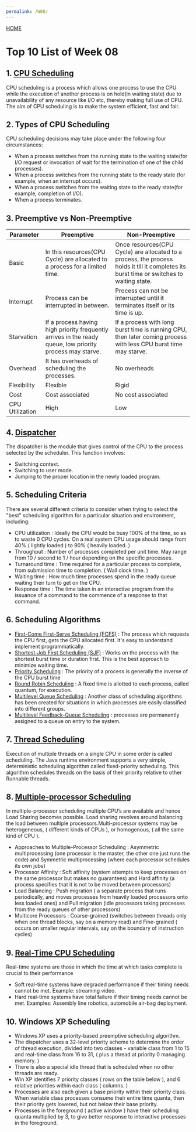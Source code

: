 ```yaml
---
permalink: /W08/
---
```


[HOME](../)

# Top 10 List of Week 08

## 1. [CPU Scheduling](https://www.studytonight.com/operating-system/cpu-scheduling#)  
CPU scheduling is a process which allows one process to use the CPU while the execution of another process is on hold(in waiting state) due to unavailability 
of any resource like I/O etc, thereby making full use of CPU. The aim of CPU scheduling is to make the system efficient, fast and fair.

## 2. Types of CPU Scheduling  
CPU scheduling decisions may take place under the following four circumstances:
- When a process switches from the running state to the waiting state(for I/O request or invocation of wait for the termination of one of the child processes).
- When a process switches from the running state to the ready state (for example, when an interrupt occurs).
- When a process switches from the waiting state to the ready state(for example, completion of I/O).
- When a process terminates.

## 3. Preemptive vs Non-Preemptive  

| Parameter       | Preemptive                                                                                                | Non-Preemptive                                                                                                                            |
|-----------------|-----------------------------------------------------------------------------------------------------------|-------------------------------------------------------------------------------------------------------------------------------------------|
| Basic           | In this resources(CPU Cycle) are allocated to a process for a limited time.                               | Once resources(CPU Cycle) are allocated to a process, the process holds it till it completes its burst time or switches to waiting state. |
| Interrupt       | Process can be interrupted in between.                                                                    | Process can not be interrupted until it terminates itself or its time is up.                                                              |
| Starvation      | If a process having high priority frequently arrives in the ready queue, low priority process may starve. | If a process with long burst time is running CPU, then later coming process with less CPU burst time may starve.                          |
| Overhead        | It has overheads of scheduling the processes.                                                             | No overheads                                                                                                                              |
| Flexibility     | Flexible                                                                                                  | Rigid                                                                                                                                     |
| Cost            | Cost associated                                                                                           | No cost associated                                                                                                                        |
| CPU Utilization | High                                                                                                      | Low                                                                                                                                       |

## 4. [Dispatcher](https://www.geeksforgeeks.org/difference-between-dispatcher-and-scheduler/)  
The dispatcher is the module that gives control of the CPU to the process selected by the scheduler. This function involves:
- Switching context.
- Switching to user mode.
- Jumping to the proper location in the newly loaded program.

## 5. Scheduling Criteria  
There are several different criteria to consider when trying to select the "best" scheduling algorithm for a particular situation and environment, including:
- CPU utilization : Ideally the CPU would be busy 100% of the time, so as to waste 0 CPU cycles. On a real system CPU usage should range from 40% ( lightly loaded ) to 90% ( heavily loaded. )
- Throughput : Number of processes completed per unit time. May range from 10 / second to 1 / hour depending on the specific processes.
- Turnaround time : Time required for a particular process to complete, from submission time to completion. ( Wall clock time. )
- Waiting time : How much time processes spend in the ready queue waiting their turn to get on the CPU.
- Response time : The time taken in an interactive program from the issuance of a command to the commence of a response to that command.

## 6. Scheduling Algorithms  
- [First-Come First-Serve Scheduling (FCFS)](https://www.studytonight.com/operating-system/first-come-first-serve) : The process which requests the CPU first, gets the CPU allocated first. It's easy to understand implement programmatically.
- [Shortest-Job First Scheduling (SJF)](https://www.studytonight.com/operating-system/shortest-job-first) :  Works on the process with the shortest burst time or duration first. This is the best approach to minimize waiting time.
- [Priority Scheduling](https://www.studytonight.com/operating-system/priority-scheduling) : The priority of a process is generally the inverse of the CPU burst time
- [Round Robin Scheduling](https://www.studytonight.com/operating-system/round-robin-scheduling) : A fixed time is allotted to each process, called quantum, for execution.
- [Multilevel Queue Scheduling](https://www.studytonight.com/operating-system/multilevel-queue-scheduling) : Another class of scheduling algorithms has been created for situations in which processes are easily classified into different groups.
- [Multilevel Feedback-Queue Scheduling](https://www.studytonight.com/operating-system/multilevel-feedback-queue-scheduling) : processes are permanently assigned to a queue on entry to the system.

## 7. [Thread Scheduling](https://www.iitk.ac.in/esc101/05Aug/tutorial/essential/threads/priority.html)  
Execution of multiple threads on a single CPU in some order is called scheduling. The Java runtime environment supports a very simple, deterministic scheduling algorithm called fixed-priority scheduling. This algorithm schedules threads on the 
basis of their priority relative to other Runnable threads.

## 8. [Multiple-processor Scheduling](https://en.wikipedia.org/wiki/Multiprocessor_scheduling)  
In multiple-processor scheduling multiple CPU’s are available and hence Load Sharing becomes possible. Load sharing revolves around balancing the load between multiple processors.Multi-processor systems may be heterogeneous, ( different kinds of CPUs ), 
or homogenous, ( all the same kind of CPU ).
- Approaches to Multiple-Processor Scheduling : Asymmetric multiprocessing (one processor is the master, the other one just runs the code) and Symmetric multiprocessing (where each processor schedules its own jobs)
- Processor Affinity : Soft affinity (system attempts to keep processes on the same processor but makes no guarantees) and Hard affinity (a process specifies that it is not to be moved between processors)
- Load Balancing : Push migration ( a separate process that runs periodically, and moves processes from heavily loaded processors onto less loaded ones) and Pull migration (idle processors taking processes from the ready queues of other processors)
- Multicore Processors : Coarse-grained (switches between threads only when one thread blocks, say on a memory read) and Fine-grained ( occurs on smaller regular intervals, say on the boundary of instruction cycles)

## 9. [Real-Time CPU Scheduling](https://www.geeksforgeeks.org/scheduling-in-real-time-systems/)  
Real-time systems are those in which the time at which tasks complete is crucial to their performance
- Soft real-time systems have degraded performance if their timing needs cannot be met. Example: streaming video.
- Hard real-time systems have total failure if their timing needs cannot be met. Examples: Assembly line robotics, automobile air-bag deployment.
 
## 10. Windows XP Scheduling   
- Windows XP uses a priority-based preemptive scheduling algorithm.
- The dispatcher uses a 32-level priority scheme to determine the order of thread execution, divided into two classes - variable class from 1 to 15 and real-time class from 16 to 31, ( plus a thread at priority 0 managing memory. )
- There is also a special idle thread that is scheduled when no other threads are ready.
- Win XP identifies 7 priority classes ( rows on the table below ), and 6 relative priorities within each class ( columns. )
- Processes are also each given a base priority within their priority class. When variable class processes consume their entire time quanta, then their priority gets lowered, but not below their base priority.
- Processes in the foreground ( active window ) have their scheduling quanta multiplied by 3, to give better response to interactive processes in the foreground.
